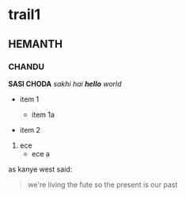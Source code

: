 # trail1
## HEMANTH
### CHANDU
**SASI CHODA**
_sakhi_
*hai **hello** world*
* item 1
  * item 1a

* item 2
1. ece
   * ece a
   
as kanye west said:
> we're living the fute so
> the present is our past
